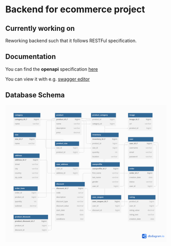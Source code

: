 # Backend for ecommerce project
## Currently working on
Reworking backend such that it follows RESTFul specification. 

## Documentation
You can find the **openapi** specification [here](https://github.com/Leonid10011/ecommerce-backend/blob/main/openapi)

You can view it with e.g.  [swagger editor](https://editor.swagger.io/)

## Database Schema

![Database schema](dist/db_data.png)

